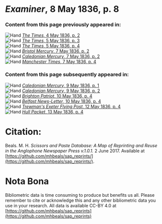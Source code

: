 # *Examiner*, 8 May 1836, p. 8  
  
### Content from this page previously appeared in:  
![Hand](http://scissorsandpaste.net/wp-content/uploads/2017/06/smallhandpointer.png) [*The Times*, 4 May 1836, p. 2](https://mhbeals.github.io/sap_html/The-Times/The-Times-4-May-1836-p-2)  
![Hand](http://scissorsandpaste.net/wp-content/uploads/2017/06/smallhandpointer.png) [*The Times*, 5 May 1836, p. 3](https://mhbeals.github.io/sap_html/The-Times/The-Times-5-May-1836-p-3)  
![Hand](http://scissorsandpaste.net/wp-content/uploads/2017/06/smallhandpointer.png) [*The Times*, 5 May 1836, p. 4](https://mhbeals.github.io/sap_html/The-Times/The-Times-5-May-1836-p-4)  
![Hand](http://scissorsandpaste.net/wp-content/uploads/2017/06/smallhandpointer.png) [*Bristol Mercury*, 7 May 1836, p. 2](https://mhbeals.github.io/sap_html/Bristol-Mercury/Bristol-Mercury-7-May-1836-p-2)  
![Hand](http://scissorsandpaste.net/wp-content/uploads/2017/06/smallhandpointer.png) [*Caledonian Mercury*, 7 May 1836, p. 2](https://mhbeals.github.io/sap_html/Caledonian-Mercury/Caledonian-Mercury-7-May-1836-p-2)  
![Hand](http://scissorsandpaste.net/wp-content/uploads/2017/06/smallhandpointer.png) [*Manchester Times*, 7 May 1836, p. 4](https://mhbeals.github.io/sap_html/Manchester-Times/Manchester-Times-7-May-1836-p-4)  
  
### Content from this page subsequently appeared in:  
![Hand](http://scissorsandpaste.net/wp-content/uploads/2017/06/smallhandpointer.png) [*Caledonian Mercury*, 9 May 1836, p. 1](https://mhbeals.github.io/sap_html/Caledonian-Mercury/Caledonian-Mercury-9-May-1836-p-1)  
![Hand](http://scissorsandpaste.net/wp-content/uploads/2017/06/smallhandpointer.png) [*Caledonian Mercury*, 9 May 1836, p. 2](https://mhbeals.github.io/sap_html/Caledonian-Mercury/Caledonian-Mercury-9-May-1836-p-2)  
![Hand](http://scissorsandpaste.net/wp-content/uploads/2017/06/smallhandpointer.png) [*Brighton Patriot*, 10 May 1836, p. 4](https://mhbeals.github.io/sap_html/Brighton-Patriot/Brighton-Patriot-10-May-1836-p-4)  
![Hand](http://scissorsandpaste.net/wp-content/uploads/2017/06/smallhandpointer.png) [*Belfast News-Letter*, 10 May 1836, p. 4](https://mhbeals.github.io/sap_html/Belfast-News-Letter/Belfast-News-Letter-10-May-1836-p-4)  
![Hand](http://scissorsandpaste.net/wp-content/uploads/2017/06/smallhandpointer.png) [*Trewman's Exeter Flying Post*, 12 May 1836, p. 4](https://mhbeals.github.io/sap_html/Trewman's-Exeter-Flying-Post/Trewman's-Exeter-Flying-Post-12-May-1836-p-4)  
![Hand](http://scissorsandpaste.net/wp-content/uploads/2017/06/smallhandpointer.png) [*Hull Packet*, 13 May 1836, p. 4](https://mhbeals.github.io/sap_html/Hull-Packet/Hull-Packet-13-May-1836-p-4)  


# Citation: 

Beals. M. H. *Scissors and Paste Database: A Map of Reprinting and Reuse in the Anglophone Newspaper Press v.1.0.1.* 2 June 2017. Available at [https://github.com/mhbeals/sap_reprints/](https://github.com/mhbeals/sap_reprints/). 

# Nota Bona

Bibliometric data is time consuming to produce but benefits us all. Please remember to cite or acknowledge this and any other bibliometric data you use in your research. All data is available CC-BY 4.0 at [https://github.com/mhbeals/sap_reprints](https://github.com/mhbeals/sap_reprints)
